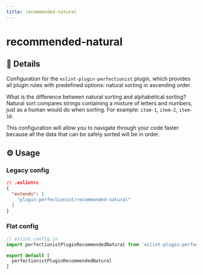 ```yaml
---
title: recommended-natural
---
```


# recommended-natural

## 📖 Details

Configuration for the `eslint-plugin-perfectionist` plugin, which provides all plugin rules with predefined options: natural sorting in ascending order.

What is the difference between natural sorting and alphabetical sorting? Natural sort compares strings containing a mixture of letters and numbers, just as a human would do when sorting. For example: `item-1`, `item-2`, `item-10`.

This configuration will allow you to navigate through your code faster because all the data that can be safely sorted will be in order.

## ⚙️ Usage

### Legacy config

<!-- prettier-ignore -->
```json
// .eslintrc
{
  "extends": [
    "plugin:perfectionist/recommended-natural"
  ]
}
```

### Flat config

<!-- prettier-ignore -->
```js
// eslint.config.js
import perfectionistPluginRecommendedNatural from 'eslint-plugin-perfectionist/config/recommended-natural'

export default [
  perfectionistPluginRecommendedNatural
]
```
